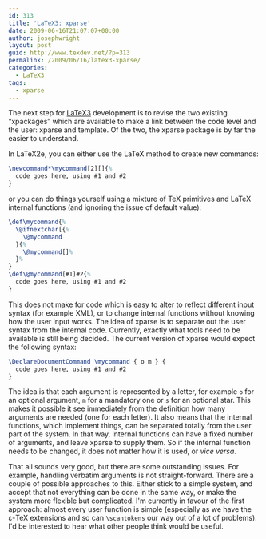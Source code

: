 ```yaml
---
id: 313
title: 'LaTeX3: xparse'
date: 2009-06-16T21:07:07+00:00
author: josephwright
layout: post
guid: http://www.texdev.net/?p=313
permalink: /2009/06/16/latex3-xparse/
categories:
  - LaTeX3
tags:
  - xparse
---
```

The next step for [LaTeX3](https://www.latex-project.org/latex3.html) development is to revise the two existing “xpackages” which are available to make a link between the code level and the user: xparse and template. Of the two, the xparse package is by far the easier to understand.

In LaTeX2e, you can either use the LaTeX method to create new commands:

<!-- {% raw %} -->
```latex
\newcommand*\mycommand[2][]{%
  code goes here, using #1 and #2
}
```
<!-- {% endraw %} -->

or you can do things yourself using a mixture of TeX primitives and LaTeX internal functions (and ignoring the issue of default value):

<!-- {% raw %} -->
```latex
\def\mycommand{%
  \@ifnextchar[{%
    \@mycommand
  }{%
    \@mycommand[]%
  }%
}
\def\@mycommand[#1]#2{%
  code goes here, using #1 and #2
}
```
<!-- {% endraw %} -->

This does not make for code which is easy to alter to reflect different input syntax (for example XML), or to change internal functions without knowing how the user input works. The idea of xparse is to separate out the user syntax from the internal code. Currently, exactly what tools need to be available is still being decided. The current version of xparse would expect the following syntax:

```latex
\DeclareDocumentCommand \mycommand { o m } {
  code goes here, using #1 and #2
}
```

The idea is that each argument is represented by a letter, for example `o` for an optional argument, `m` for a mandatory one or `s` for an optional star. This makes it possible it see immediately from the definition how many arguments are needed (one for each letter). It also means that the internal functions, which implement things, can be separated totally from the user part of the system. In that way, internal functions can have a fixed number of arguments, and leave xparse to supply them. So if the internal function needs to be changed, it does not matter how it is used, or _vice versa_.

That all sounds very good, but there are some outstanding issues. For example, handling verbatim arguments is not straight-forward. There are a couple of possible approaches to this. Either stick to a simple system, and accept that not everything can be done in the same way, or make the system more flexible but complicated. I'm currently in favour of the first approach: almost every user function is simple (especially as we have the ε-TeX extensions and so can `\scantokens` our way out of a lot of problems). I'd be interested to hear what other people think would be useful.
